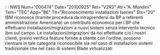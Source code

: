  :  : NWS Num="000474" Date="20100925" Rel="V2R3" Atr="A. Mondini" Tem="TEC" App="B£" Tit="Riconoscimento installazioni Iseries" Sts="20"
IBM riconosce (tramite procedura da intraprendersi da BP a referenti amministrazione Americana) un
contributo economico per i BP che effettuano installazioni/migrazioni a nuovi sistemi senza intervento tecnico Ibm sul campo.
Le installazioni/migrazioni da noi effettuate c/o i nostri clienti, previo verifica feature fornite a cliente con l'ordine, possono rientrare in tale categoria riconoscibile sia nel caso di installazioni sistemi tradizionale che nel caso di sistemi Blade virtualizzati 